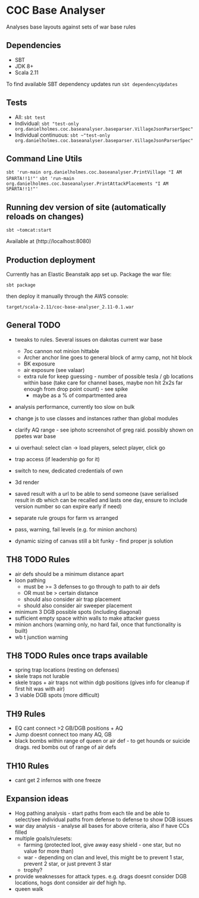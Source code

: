 # COC Base Analyser

Analyses base layouts against sets of war base rules


## Dependencies

 - SBT
 - JDK 8+
 - Scala 2.11
 
To find available SBT dependency updates run `sbt dependencyUpdates`
 

## Tests

 - All: `sbt test`
 - Individual: `sbt "test-only org.danielholmes.coc.baseanalyser.baseparser.VillageJsonParserSpec"`
 - Individual continuous: `sbt ~"test-only org.danielholmes.coc.baseanalyser.baseparser.VillageJsonParserSpec"`


## Command Line Utils

`sbt 'run-main org.danielholmes.coc.baseanalyser.PrintVillage "I AM SPARTA!!1!"'`
`sbt 'run-main org.danielholmes.coc.baseanalyser.PrintAttackPlacements "I AM SPARTA!!1!"'`


## Running dev version of site (automatically reloads on changes)

`sbt ~tomcat:start`

Available at (http://localhost:8080)


## Production deployment

Currently has an Elastic Beanstalk app set up. Package the war file:
 
`sbt package` 

then deploy it manually through the AWS console:

`target/scala-2.11/coc-base-analyser_2.11-0.1.war`


## General TODO
 - tweaks to rules. Several issues on dakotas current war base
   - 7oc cannon not minion hittable
   - Archer anchor line goes to general block of army camp, not hit block
   - BK exposure
   - air exposure (see valaar)
   - extra rule for keep guessing - number of possible tesla / gb locations within base (take care for channel bases, maybe non hit 2x2s far enough from drop point count) - see spike
       - maybe as a % of compartmented area
 
 - analysis performance, currently too slow on bulk
 - change js to use classes and instances rather than global modules
 
 - clarify AQ range - see iphoto screenshot of greg raid. possibly shown on ppetes war base

 - ui overhaul: select clan -> load players, select player, click go
 
 - trap access (if leadership go for it)
 - switch to new, dedicated credentials of own
 - 3d render
 - saved result with a url to be able to send someone (save serialised result in db which can be recalled and lasts one 
   day, ensure to include version number so can expire early if need)
 - separate rule groups for farm vs arranged
 - pass, warning, fail levels (e.g. for minion anchors)
 - dynamic sizing of canvas still a bit funky - find proper js solution


## TH8 TODO Rules
 - air defs should be a minimum distance apart
 - loon pathing
   - must be >= 3 defenses to go through to path to air defs
   - OR must be > certain distance
   - should also consider air trap placement
   - should also consider air sweeper placement
 - minimum 3 DGB possible spots (including diagonal)
 - sufficient empty space within walls to make attacker guess
 - minion anchors (warning only, no hard fail, once that functionality is built)
 - wb t junction warning
 

## TH8 TODO Rules once traps available
 - spring trap locations (resting on defenses)
 - skele traps not lurable
 - skele traps + air traps not within dgb positions (gives info for cleanup if first hit was with air)
 - 3 viable DGB spots (more difficult)


## TH9 Rules
 - EQ cant connect >2 GB/DGB positions + AQ
 - Jump doesnt connect too many AQ, GB
 - black bombs within range of queen or air def - to get hounds or suicide drags. red bombs out of range of air defs


## TH10 Rules
 - cant get 2 infernos with one freeze


## Expansion ideas
 - Hog pathing analysis - start paths from each tile and be able to select/see individual paths from defense to defense
   to show DGB issues
 - war day analysis - analyse all bases for above criteria, also if have CCs filled
 - multiple goals/rulesets:
   - farming (protected loot, give away easy shield - one star, but no value for more than)
   - war - depending on clan and level, this might be to prevent 1 star, prevent 2 star, or just prevent 3 star
   - trophy?
 - provide weaknesses for attack types. e.g. drags doesnt consider DGB locations, hogs dont consider air def high hp.
 - queen walk